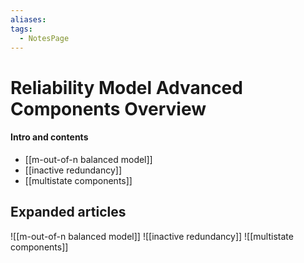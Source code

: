 ```yaml
---
aliases: 
tags:
  - NotesPage
---
```


# Reliability Model Advanced Components Overview

#### Intro and contents
- [[m-out-of-n balanced model]]
- [[inactive redundancy]]
- [[multistate components]]


## Expanded articles

![[m-out-of-n balanced model]]
![[inactive redundancy]]
![[multistate components]]